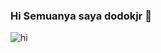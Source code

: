 ### Hi Semuanya saya dodokjr 👋

<img src="https://media.giphy.com/media/4QxQgWZHbeYwM/giphy.gif" alt="hi"/>
